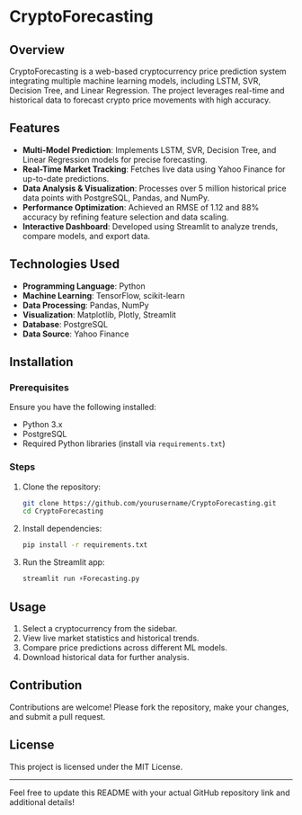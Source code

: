 # CryptoForecasting

## Overview
CryptoForecasting is a web-based cryptocurrency price prediction system integrating multiple machine learning models, including LSTM, SVR, Decision Tree, and Linear Regression. The project leverages real-time and historical data to forecast crypto price movements with high accuracy.

## Features
- **Multi-Model Prediction**: Implements LSTM, SVR, Decision Tree, and Linear Regression models for precise forecasting.
- **Real-Time Market Tracking**: Fetches live data using Yahoo Finance for up-to-date predictions.
- **Data Analysis & Visualization**: Processes over 5 million historical price data points with PostgreSQL, Pandas, and NumPy.
- **Performance Optimization**: Achieved an RMSE of 1.12 and 88% accuracy by refining feature selection and data scaling.
- **Interactive Dashboard**: Developed using Streamlit to analyze trends, compare models, and export data.

## Technologies Used
- **Programming Language**: Python
- **Machine Learning**: TensorFlow, scikit-learn
- **Data Processing**: Pandas, NumPy
- **Visualization**: Matplotlib, Plotly, Streamlit
- **Database**: PostgreSQL
- **Data Source**: Yahoo Finance

## Installation
### Prerequisites
Ensure you have the following installed:
- Python 3.x
- PostgreSQL
- Required Python libraries (install via `requirements.txt`)

### Steps
1. Clone the repository:
   ```sh
   git clone https://github.com/yourusername/CryptoForecasting.git
   cd CryptoForecasting
   ```
2. Install dependencies:
   ```sh
   pip install -r requirements.txt
   ```
3. Run the Streamlit app:
   ```sh
   streamlit run ⚡Forecasting.py
   ```

## Usage
1. Select a cryptocurrency from the sidebar.
2. View live market statistics and historical trends.
3. Compare price predictions across different ML models.
4. Download historical data for further analysis.

## Contribution
Contributions are welcome! Please fork the repository, make your changes, and submit a pull request.

## License
This project is licensed under the MIT License.

---

Feel free to update this README with your actual GitHub repository link and additional details!

